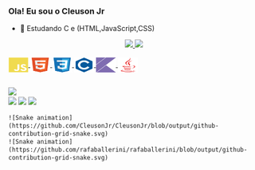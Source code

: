 ### Ola! Eu sou o Cleuson Jr

- 🌱 Estudando C e (HTML,JavaScript,CSS)

<div align="center">
  <a href="https://github.com/CleusonJr">
  <img height="180em" src="https://github-readme-stats.vercel.app/api?username=CleusonJr&show_icons=true&theme=radical&include_all_commits=true&count_private=true"/>
  <img height="180em" src="https://github-readme-stats.vercel.app/api/top-langs/?username=CleusonJr&layout=compact&langs_count=7&theme=radical"/>
</div>
  
  <div style="display: inline_block"><br>
  <img align="center" alt="CJ-Js" height="30" width="40" src="https://raw.githubusercontent.com/devicons/devicon/master/icons/javascript/javascript-plain.svg"> 
  <img align="center" alt="CJ-HTML" height="30" width="40" src="https://raw.githubusercontent.com/devicons/devicon/master/icons/html5/html5-original.svg">
  <img align="center" alt="CJ-CSS" height="30" width="40" src="https://raw.githubusercontent.com/devicons/devicon/master/icons/css3/css3-original.svg">
  <img align="center" alt="CJ-C" height="30" width="40" src="https://raw.githubusercontent.com/devicons/devicon/master/icons/c/c-plain.svg">
  <img align="center" alt="CJ-Kotlin" height="30" width="40" src="https://raw.githubusercontent.com/devicons/devicon/master/icons/kotlin/kotlin-plain.svg">
    <img align="center" alt="CJ-Java" height="30" width="40" src="https://raw.githubusercontent.com/devicons/devicon/master/icons/java/java-plain.svg">
       
 ##
    
  <div>
   
 <a href="https://www.instagram.com/cleuson.evan/" target="_blank"><img src="https://img.shields.io/badge/-Instagram-%23E4405F?style=for-the-badge&logo=instagram&logoColor=white" target="_blank"></a> 	
 <a href="https://discord.gg/D3GHG4H8" target="_blank"><img src="https://img.shields.io/badge/Discord-7289DA?style=for-the-badge&logo=discord&logoColor=white" target="_blank"></a> 
  <a href = "cleusonevanjr@gmail.com"><img src="https://img.shields.io/badge/-Gmail-%23333?style=for-the-badge&logo=gmail&logoColor=white" target="_blank"></a>
  <a href="linkedin.com/in/cleuson-evangelista-junior-25a1ab167" target="_blank"><img src="https://img.shields.io/badge/-LinkedIn-%230077B5?style=for-the-badge&logo=linkedin&logoColor=white" target="_blank"></a> 
    
    ![Snake animation](https://github.com/CleusonJr/CleusonJr/blob/output/github-contribution-grid-snake.svg)
    ![Snake animation](https://github.com/rafaballerini/rafaballerini/blob/output/github-contribution-grid-snake.svg)
 
 
  </div>
    
    
